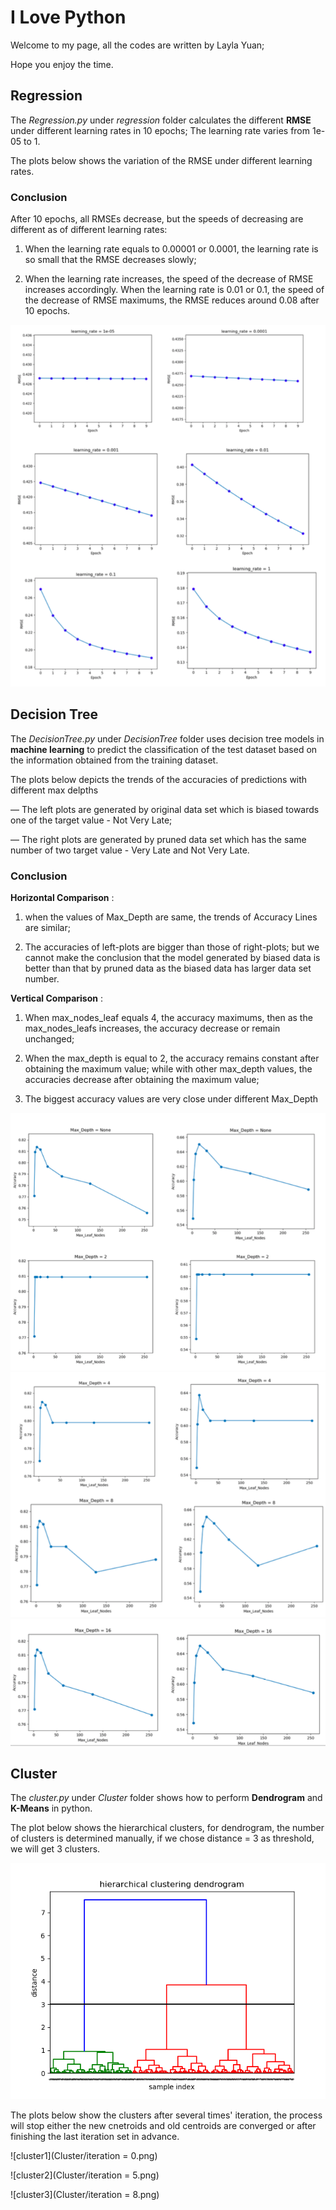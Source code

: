# I   Love    Python

Welcome to my page, all the codes are written by Layla Yuan; 

Hope you enjoy the time.

## Regression

  The _Regression.py_ under _regression_ folder calculates the different **RMSE** under different learning rates in 10 epochs; The learning rate varies     from 1e-05 to 1.

  The plots below shows the variation of the RMSE under different learning rates.

### Conclusion

  After 10 epochs, all RMSEs decrease, but the speeds of decreasing are different as of different learning rates:

  1. When the learning rate equals to 0.00001 or 0.0001, the learning rate is so small that the RMSE decreases slowly;

  2. When the learning rate increases, the speed of the decrease of RMSE increases accordingly. When the learning rate is 0.01  or 0.1, the speed of the decrease of RMSE maximums, the RMSE reduces around 0.08 after 10 epochs.

  ![Regression](regression/regression.png)


## Decision Tree

  The _DecisionTree.py_ under _DecisionTree_ folder uses decision tree models in **machine learning** to predict the classification of the test dataset based on the information obtained from the training dataset. 

  The plots below depicts the trends of the accuracies of predictions with different max delpths

  — The left plots are generated by original data set which is biased towards one of the target value - Not Very Late;

  — The right plots are generated by pruned data set which has the same number of two target value - Very Late and Not Very Late.

### Conclusion


  **Horizontal Comparison** :

  1. when the values of Max_Depth are same, the trends of Accuracy Lines are similar;
  
  2. The accuracies of left-plots are bigger than those of right-plots; but we cannot make the conclusion that the model generated by biased data is better than that by pruned data as the biased data has larger data set number.


  **Vertical Comparison** :
  
  1. When max_nodes_leaf equals 4, the accuracy maximums, then as the max_nodes_leafs increases, the accuracy decrease or remain unchanged;

  2. When the max_depth is equal to 2, the accuracy remains constant after obtaining the maximum value; while with other max_depth values, the accuracies decrease after obtaining the maximum value;

  3. The biggest accuracy values are very close under different Max_Depth

![DT1](DecisionTree/DecisionTree1.png)
![DT2](DecisionTree/DecisionTree2.png)
![DT3](DecisionTree/DecisionTree3.png)


## Cluster

The _cluster.py_ under _Cluster_ folder shows how to perform **Dendrogram** and **K-Means** in python. 

The plot below shows the hierarchical clusters, for dendrogram, the number of clusters is determined manually, if we chose distance = 3 as threshold, we will get 3 clusters.

![Dendrogram](Cluster/Dendrogram.png)

The plots below show the clusters after several times' iteration, the process will stop either the new cnetroids and old centroids are converged or after finishing the last iteration set in advance.

![cluster1](Cluster/iteration = 0.png)

![cluster2](Cluster/iteration = 5.png)

![cluster3](Cluster/iteration = 8.png)

